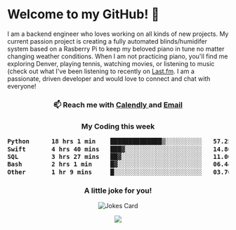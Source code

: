 <h1> Welcome to my GitHub! 👋 </h1>


  I am a backend engineer who loves working on all kinds of new projects. My current passion project is creating a fully automated blinds/humidifer system based on a Rasberry Pi to keep my beloved piano in tune no matter changing weather conditions. When I am not practicing piano, you'll find me exploring Denver, playing tennis, watching movies, or listening to music (check out what I've been listening to recently on [Last.fm](https://www.last.fm/user/mballa000). I am a passionate, driven developer and would love to connect and chat with everyone!

<h3 align = "center"> 📫 Reach me with <a href = "https://calendly.com/msbrandt00/30min"> Calendly </a> and <a href="mailto:msbrandt00@gmail.com">Email</a> 
 </h3>


 
<div align = "center"
[![Anurag's GitHub stats](https://github-readme-stats.vercel.app/api?username=mbrandt00)](https://github.com/anuraghazra/github-readme-stats)
          </div>
<h3 align="center">
  My Coding this week
<!--START_SECTION:waka-->

```txt
Python      18 hrs 1 min    ██████████████▒░░░░░░░░░░   57.25 %
Swift       4 hrs 40 mins   ███▓░░░░░░░░░░░░░░░░░░░░░   14.86 %
SQL         3 hrs 27 mins   ██▓░░░░░░░░░░░░░░░░░░░░░░   11.00 %
Bash        2 hrs 1 min     █▓░░░░░░░░░░░░░░░░░░░░░░░   06.44 %
Other       1 hr 9 mins     █░░░░░░░░░░░░░░░░░░░░░░░░   03.70 %
```

<!--END_SECTION:waka-->

### A little joke for you!

![Jokes Card](https://readme-jokes.vercel.app/api?hideBorder)

<a href="https://www.linkedin.com/in/mbrandt00/"><img src="https://img.shields.io/badge/linkedin-%230077B5.svg?&style=for-the-badge&logo=linkedin&logoColor=white" /></a>
